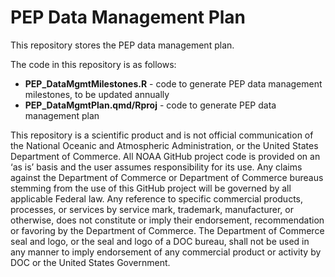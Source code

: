 # PEP Data Management Plan

This repository stores the PEP data management plan.

The code in this repository is as follows:
* **PEP_DataMgmtMilestones.R** - code to generate PEP data management milestones, to be updated annually
* **PEP_DataMgmtPlan.qmd/Rproj** - code to generate PEP data management plan

This repository is a scientific product and is not official communication of the National Oceanic and Atmospheric Administration, or the United States Department of Commerce. All NOAA GitHub project code is provided on an ‘as is’ basis and the user assumes responsibility for its use. Any claims against the Department of Commerce or Department of Commerce bureaus stemming from the use of this GitHub project will be governed by all applicable Federal law. Any reference to specific commercial products, processes, or services by service mark, trademark, manufacturer, or otherwise, does not constitute or imply their endorsement, recommendation or favoring by the Department of Commerce. The Department of Commerce seal and logo, or the seal and logo of a DOC bureau, shall not be used in any manner to imply endorsement of any commercial product or activity by DOC or the United States Government.